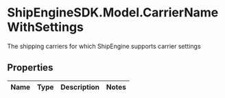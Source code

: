 # ShipEngineSDK.Model.CarrierNameWithSettings
The shipping carriers for which ShipEngine supports carrier settings

## Properties

Name | Type | Description | Notes
------------ | ------------- | ------------- | -------------

